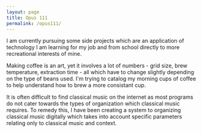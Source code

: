 ```yaml
---
layout: page
title: Opus 111
permalink: /opus111/
---
```


I am currently pursuing some side projects which are an application of technology I am learning for my job and from school directly to more recreational interests of mine.

Making coffee is an art, yet it involves a lot of numbers - grid size, brew temperature, extraction time - all which have to change slightly depending on the type of beans used.  I'm trying to catalog my morning cups of coffee to help understand how to brew a more consistant cup.

It is often difficult to find classical music on the internet as most programs do not cater towards the types of organization which classical music requires.  To remedy this, I have been creating a system to organizing classical music digitally which takes into account specific parameters relating only to classical music and context.